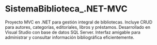 # SistemaBiblioteca_.NET-MVC
Proyecto MVC en .NET para gestión integral de bibliotecas. Incluye CRUD para autores, categorías, editoriales, libros y préstamos. Desarrollado en Visual Studio con base de datos SQL Server. Interfaz amigable para administrar y consultar información bibliográfica eficientemente.
